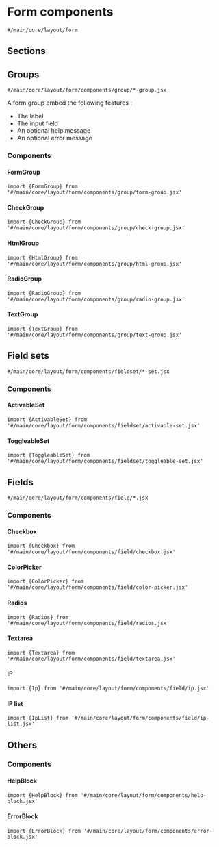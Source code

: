 # Form components
`#/main/core/layout/form`

## Sections

## Groups
`#/main/core/layout/form/components/group/*-group.jsx`

A form group embed the following features : 
- The label
- The input field
- An optional help message
- An optional error message

### Components
  #### FormGroup
  `import {FormGroup} from '#/main/core/layout/form/components/group/form-group.jsx'`

  #### CheckGroup
  `import {CheckGroup} from '#/main/core/layout/form/components/group/check-group.jsx'`
  
  #### HtmlGroup
  `import {HtmlGroup} from '#/main/core/layout/form/components/group/html-group.jsx'`
  
  #### RadioGroup
  `import {RadioGroup} from '#/main/core/layout/form/components/group/radio-group.jsx'`
  
  #### TextGroup
  `import {TextGroup} from '#/main/core/layout/form/components/group/text-group.jsx'`

## Field sets
`#/main/core/layout/form/components/fieldset/*-set.jsx`

### Components
  #### ActivableSet
  `import {ActivableSet} from '#/main/core/layout/form/components/fieldset/activable-set.jsx'`

  #### ToggleableSet
  `import {ToggleableSet} from '#/main/core/layout/form/components/fieldset/toggleable-set.jsx'`

## Fields
`#/main/core/layout/form/components/field/*.jsx`

### Components
  #### Checkbox
  `import {Checkbox} from '#/main/core/layout/form/components/field/checkbox.jsx'`

   #### ColorPicker
  `import {ColorPicker} from '#/main/core/layout/form/components/field/color-picker.jsx'`

  #### Radios
  `import {Radios} from '#/main/core/layout/form/components/field/radios.jsx'`

  #### Textarea
  `import {Textarea} from '#/main/core/layout/form/components/field/textarea.jsx'`
  
  #### IP
  `import {Ip} from '#/main/core/layout/form/components/field/ip.jsx'`

  #### IP list
  `import {IpList} from '#/main/core/layout/form/components/field/ip-list.jsx'`

## Others

### Components
  #### HelpBlock
  `import {HelpBlock} from '#/main/core/layout/form/components/help-block.jsx'`

  #### ErrorBlock
  `import {ErrorBlock} from '#/main/core/layout/form/components/error-block.jsx'`
  